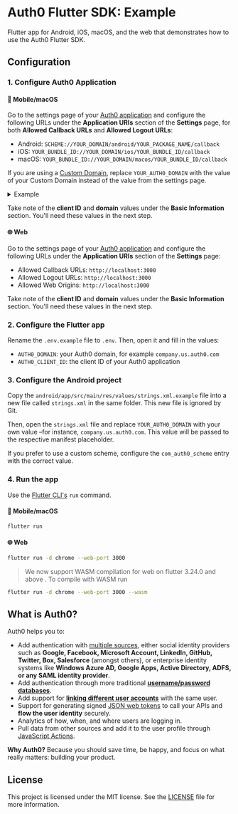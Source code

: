 # Auth0 Flutter SDK: Example

Flutter app for Android, iOS, macOS, and the web that demonstrates how to use the Auth0 Flutter SDK.

## Configuration

### 1. Configure Auth0 Application

#### 📱 Mobile/macOS

Go to the settings page of your [Auth0 application](https://manage.auth0.com/#/applications/) and configure the following URLs under the **Application URIs** section of the **Settings** page, for both **Allowed Callback URLs** and **Allowed Logout URLs**:

- Android: `SCHEME://YOUR_DOMAIN/android/YOUR_PACKAGE_NAME/callback`
- iOS: `YOUR_BUNDLE_ID://YOUR_DOMAIN/ios/YOUR_BUNDLE_ID/callback`
- macOS: `YOUR_BUNDLE_ID://YOUR_DOMAIN/macos/YOUR_BUNDLE_ID/callback`

If you are using a [Custom Domain](https://auth0.com/docs/customize/custom-domains), replace `YOUR_AUTH0_DOMAIN` with the value of your Custom Domain instead of the value from the settings page.

<details>
  <summary>Example</summary>

If your Auth0 domain was `company.us.auth0.com` and your package name (Android) or bundle ID (iOS/macOS) was `com.company.myapp`, then these values would be:

- Android: `https://company.us.auth0.com/android/com.company.myapp/callback`
- iOS: `com.company.myapp://company.us.auth0.com/ios/com.company.myapp/callback`
- macOS: `com.company.myapp://company.us.auth0.com/macos/com.company.myapp/callback`

</details>

Take note of the **client ID** and **domain** values under the **Basic Information** section. You'll need these values in the next step.

#### 🌐 Web

Go to the settings page of your [Auth0 application](https://manage.auth0.com/#/applications/) and configure the following URLs under the **Application URIs** section of the **Settings** page:

- Allowed Callback URLs: `http://localhost:3000`
- Allowed Logout URLs: `http://localhost:3000`
- Allowed Web Origins: `http://localhost:3000`

Take note of the **client ID** and **domain** values under the **Basic Information** section. You'll need these values in the next step.

### 2. Configure the Flutter app

Rename the `.env.example` file to `.env`. Then, open it and fill in the values:

- `AUTH0_DOMAIN`: your Auth0 domain, for example `company.us.auth0.com`
- `AUTH0_CLIENT_ID`: the client ID of your Auth0 application

### 3. Configure the Android project

Copy the `android/app/src/main/res/values/strings.xml.example` file into a new file called `strings.xml` in the same folder. This new file is ignored by Git.

Then, open the `strings.xml` file and replace `YOUR_AUTH0_DOMAIN` with your own value –for instance, `company.us.auth0.com`. This value will be passed to the respective manifest placeholder.

If you prefer to use a custom scheme, configure the `com_auth0_scheme` entry with the correct value.

### 4. Run the app

Use the [Flutter CLI's](https://docs.flutter.dev/reference/flutter-cli) `run` command.

#### 📱 Mobile/macOS

```sh
flutter run
```

#### 🌐 Web

```sh
flutter run -d chrome --web-port 3000
```
> We now support WASM compilation for web on flutter 3.24.0 and above . To compile with WASM run
 ```sh
flutter run -d chrome --web-port 3000 --wasm
```

## What is Auth0?

Auth0 helps you to:

- Add authentication with [multiple sources](https://auth0.com/docs/authenticate/identity-providers), either social identity providers such as **Google, Facebook, Microsoft Account, LinkedIn, GitHub, Twitter, Box, Salesforce** (amongst others), or enterprise identity systems like **Windows Azure AD, Google Apps, Active Directory, ADFS, or any SAML identity provider**.
- Add authentication through more traditional **[username/password databases](https://auth0.com/docs/authenticate/database-connections/custom-db)**.
- Add support for **[linking different user accounts](https://auth0.com/docs/manage-users/user-accounts/user-account-linking)** with the same user.
- Support for generating signed [JSON web tokens](https://auth0.com/docs/secure/tokens/json-web-tokens) to call your APIs and **flow the user identity** securely.
- Analytics of how, when, and where users are logging in.
- Pull data from other sources and add it to the user profile through [JavaScript Actions](https://auth0.com/docs/customize/actions).

**Why Auth0?** Because you should save time, be happy, and focus on what really matters: building your product.

## License

This project is licensed under the MIT license. See the [LICENSE](../LICENSE) file for more information.

